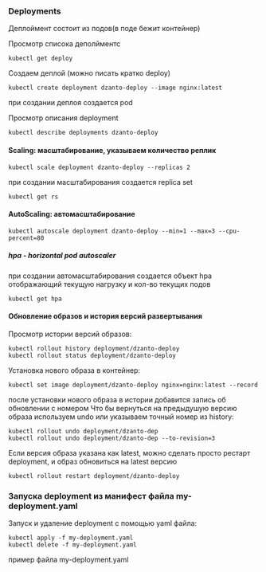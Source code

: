 ### Deployments
Деплоймент состоит из подов(в поде бежит контейнер)

Просмотр списока деполйментс
```
kubectl get deploy
```
Создаем деплой (можно писать кратко deploy)
```
kubectl create deployment dzanto-deploy --image nginx:latest
```
при создании деплоя создается pod

Просмотр описания deployment
```
kubectl describe deployments dzanto-deploy
```
#### Scaling: масштабирование, указываем количество реплик
```
kubectl scale deployment dzanto-deploy --replicas 2
```
при создании масштабирования создается replica set
```
kubectl get rs
```
#### AutoScaling: автомасштабирование
```
kubectl autoscale deployment dzanto-deploy --min=1 --max=3 --cpu-percent=80
```
##### hpa - horizontal pod autoscaler
при создании автомасштабирования создается объект hpa отображающий текущую нагрузку и кол-во текущих подов
```
kubectl get hpa
```
#### Обновление образов и история версий развертывания
Просмотр истории версий образов:
```
kubectl rollout history deployment/dzanto-deploy
kubectl rollout status deployment/dzanto-deploy
```
Установка нового образа в контейнер:
```
kubectl set image deployment/dzanto-deploy nginx=nginx:latest --record
```
после установки нового образа в истории добавится запись об обновлении с номером 
Что бы вернуться на предыдушую версию образа используем undo или указываем точный номер из history:
```
kubectl rollout undo deployment/dzanto-dep
kubectl rollout undo deployment/dzanto-dep --to-revision=3
```
Если версия образа указана как latest, можно сделать просто рестарт deployment, и образ обновиться на latest версию
```
kubectl rollout restart deployment/dzanto-deploy
```
### Запуска deployment из манифест файла my-deployment.yaml
Запуск и удаление deployment с помощью yaml файла:
```
kubectl apply -f my-deployment.yaml
kubectl delete -f my-deployment.yaml
```
пример файла my-deployment.yaml
